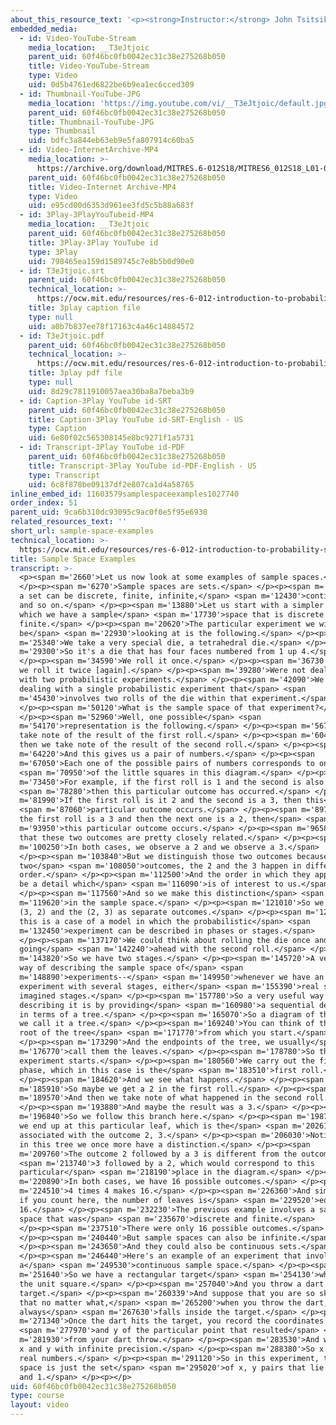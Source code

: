```yaml
---
about_this_resource_text: '<p><strong>Instructor:</strong> John Tsitsiklis</p>'
embedded_media:
  - id: Video-YouTube-Stream
    media_location: __T3eJtjoic
    parent_uid: 60f46bc0fb0042ec31c38e275268b050
    title: Video-YouTube-Stream
    type: Video
    uid: 0d5b4761ed6822be6b9ea1ec6cced309
  - id: Thumbnail-YouTube-JPG
    media_location: 'https://img.youtube.com/vi/__T3eJtjoic/default.jpg'
    parent_uid: 60f46bc0fb0042ec31c38e275268b050
    title: Thumbnail-YouTube-JPG
    type: Thumbnail
    uid: bdfc3a844eb63eb9e5fa807914c60ba5
  - id: Video-InternetArchive-MP4
    media_location: >-
      https://archive.org/download/MITRES.6-012S18/MITRES6_012S18_L01-03_300k.mp4
    parent_uid: 60f46bc0fb0042ec31c38e275268b050
    title: Video-Internet Archive-MP4
    type: Video
    uid: e95cd00d6353d961ee3fd5c5b88a683f
  - id: 3Play-3PlayYouTubeid-MP4
    media_location: __T3eJtjoic
    parent_uid: 60f46bc0fb0042ec31c38e275268b050
    title: 3Play-3Play YouTube id
    type: 3Play
    uid: 798465ea159d1589745c7e8b5b0d90e0
  - id: T3eJtjoic.srt
    parent_uid: 60f46bc0fb0042ec31c38e275268b050
    technical_location: >-
      https://ocw.mit.edu/resources/res-6-012-introduction-to-probability-spring-2018/part-i-the-fundamentals/sample-space-examples/T3eJtjoic.srt
    title: 3play caption file
    type: null
    uid: a0b7b837ee78f17163c4a46c14884572
  - id: T3eJtjoic.pdf
    parent_uid: 60f46bc0fb0042ec31c38e275268b050
    technical_location: >-
      https://ocw.mit.edu/resources/res-6-012-introduction-to-probability-spring-2018/part-i-the-fundamentals/sample-space-examples/T3eJtjoic.pdf
    title: 3play pdf file
    type: null
    uid: 8d29c7811910057aea30ba8a7beba3b9
  - id: Caption-3Play YouTube id-SRT
    parent_uid: 60f46bc0fb0042ec31c38e275268b050
    title: Caption-3Play YouTube id-SRT-English - US
    type: Caption
    uid: 6e80f02c565308145e8bc9271f1a5731
  - id: Transcript-3Play YouTube id-PDF
    parent_uid: 60f46bc0fb0042ec31c38e275268b050
    title: Transcript-3Play YouTube id-PDF-English - US
    type: Transcript
    uid: 6c8f878be09137df2e807ca1d4a58765
inline_embed_id: 11603579samplespaceexamples1027740
order_index: 51
parent_uid: 9ca6b310dc93095c9ac0f0e5f95e6930
related_resources_text: ''
short_url: sample-space-examples
technical_location: >-
  https://ocw.mit.edu/resources/res-6-012-introduction-to-probability-spring-2018/part-i-the-fundamentals/sample-space-examples
title: Sample Space Examples
transcript: >-
  <p><span m='2660'>Let us now look at some examples of sample spaces.</span>
  </p><p><span m='6270'>Sample spaces are sets.</span> </p><p><span m='8640'>And
  a set can be discrete, finite, infinite,</span> <span m='12430'>continuous,
  and so on.</span> </p><p><span m='13880'>Let us start with a simpler case in
  which we have a sample</span> <span m='17730'>space that is discrete and
  finite.</span> </p><p><span m='20620'>The particular experiment we will
  be</span> <span m='22930'>looking at is the following.</span> </p><p><span
  m='25340'>We take a very special die, a tetrahedral die.</span> </p><p><span
  m='29300'>So it's a die that has four faces numbered from 1 up 4.</span>
  </p><p><span m='34590'>We roll it once.</span> </p><p><span m='36730'>And then
  we roll it twice [again].</span> </p><p><span m='39280'>Were not dealing here
  with two probabilistic experiments.</span> </p><p><span m='42090'>We're
  dealing with a single probabilistic experiment that</span> <span
  m='45430'>involves two rolls of the die within that experiment.</span>
  </p><p><span m='50120'>What is the sample space of that experiment?</span>
  </p><p><span m='52960'>Well, one possible</span> <span
  m='54170'>representation is the following.</span> </p><p><span m='56770'>We
  take note of the result of the first roll.</span> </p><p><span m='60480'>And
  then we take note of the result of the second roll.</span> </p><p><span
  m='64220'>And this gives us a pair of numbers.</span> </p><p><span
  m='67050'>Each one of the possible pairs of numbers corresponds to one</span>
  <span m='70950'>of the little squares in this diagram.</span> </p><p><span
  m='73450'>For example, if the first roll is 1 and the second is also 1,</span>
  <span m='78280'>then this particular outcome has occurred.</span> </p><p><span
  m='81990'>If the first roll is it 2 and the second is a 3, then this</span>
  <span m='87060'>particular outcome occurs.</span> </p><p><span m='89780'>If
  the first roll is a 3 and then the next one is a 2, then</span> <span
  m='93950'>this particular outcome occurs.</span> </p><p><span m='96580'>Notice
  that these two outcomes are pretty closely related.</span> </p><p><span
  m='100250'>In both cases, we observe a 2 and we observe a 3.</span>
  </p><p><span m='103840'>But we distinguish those two outcomes because in those
  two</span> <span m='108050'>outcomes, the 2 and the 3 happen in different
  order.</span> </p><p><span m='112500'>And the order in which they appear may
  be a detail which</span> <span m='116090'>is of interest to us.</span>
  </p><p><span m='117560'>And so we make this distinction</span> <span
  m='119620'>in the sample space.</span> </p><p><span m='121010'>So we keep the
  (3, 2) and the (2, 3) as separate outcomes.</span> </p><p><span m='128940'>Now
  this is a case of a model in which the probabilistic</span> <span
  m='132450'>experiment can be described in phases or stages.</span>
  </p><p><span m='137170'>We could think about rolling the die once and then
  going</span> <span m='142240'>ahead with the second roll.</span> </p><p><span
  m='143820'>So we have two stages.</span> </p><p><span m='145720'>A very useful
  way of describing the sample space of</span> <span
  m='148890'>experiments--</span> <span m='149950'>whenever we have an
  experiment with several stages, either</span> <span m='155390'>real stages or
  imagined stages.</span> </p><p><span m='157780'>So a very useful way of
  describing it is by providing</span> <span m='160980'>a sequential description
  in terms of a tree.</span> </p><p><span m='165070'>So a diagram of this kind,
  we call it a tree.</span> </p><p><span m='169240'>You can think of this as the
  root of the tree</span> <span m='171770'>from which you start.</span>
  </p><p><span m='173290'>And the endpoints of the tree, we usually</span> <span
  m='176770'>call them the leaves.</span> </p><p><span m='178780'>So the
  experiment starts.</span> </p><p><span m='180560'>We carry out the first
  phase, which in this case is the</span> <span m='183510'>first roll.</span>
  </p><p><span m='184620'>And we see what happens.</span> </p><p><span
  m='185910'>So maybe we get a 2 in the first roll.</span> </p><p><span
  m='189570'>And then we take note of what happened in the second roll.</span>
  </p><p><span m='193880'>And maybe the result was a 3.</span> </p><p><span
  m='196840'>So we follow this branch here.</span> </p><p><span m='198720'>And
  we end up at this particular leaf, which is the</span> <span m='202610'>leaf
  associated with the outcome 2, 3.</span> </p><p><span m='206030'>Notice that
  in this tree we once more have a distinction.</span> </p><p><span
  m='209760'>The outcome 2 followed by a 3 is different from the outcome</span>
  <span m='213740'>3 followed by a 2, which would correspond to this
  particular</span> <span m='218190'>place in the diagram.</span> </p><p><span
  m='220890'>In both cases, we have 16 possible outcomes.</span> </p><p><span
  m='224510'>4 times 4 makes 16.</span> </p><p><span m='226360'>And similarly,
  if you count here, the number of leaves is</span> <span m='229520'>equal to
  16.</span> </p><p><span m='232230'>The previous example involves a sample
  space that was</span> <span m='235670'>discrete and finite.</span>
  </p><p><span m='237510'>There were only 16 possible outcomes.</span>
  </p><p><span m='240440'>But sample spaces can also be infinite.</span>
  </p><p><span m='243650'>And they could also be continuous sets.</span>
  </p><p><span m='246440'>Here's an example of an experiment that involves
  a</span> <span m='249530'>continuous sample space.</span> </p><p><span
  m='251640'>So we have a rectangular target</span> <span m='254130'>which is
  the unit square.</span> </p><p><span m='257040'>And you throw a dart on that
  target.</span> </p><p><span m='260339'>And suppose that you are so skilled
  that no matter what,</span> <span m='265200'>when you throw the dart, it
  always</span> <span m='267630'>falls inside the target.</span> </p><p><span
  m='271340'>Once the dart hits the target, you record the coordinates x</span>
  <span m='277970'>and y of the particular point that resulted</span> <span
  m='281930'>from your dart throw.</span> </p><p><span m='283530'>And we record
  x and y with infinite precision.</span> </p><p><span m='288380'>So x and y are
  real numbers.</span> </p><p><span m='291120'>So in this experiment, the sample
  space is just the set</span> <span m='295020'>of x, y pairs that lie between 0
  and 1.</span> </p><p></p>
uid: 60f46bc0fb0042ec31c38e275268b050
type: course
layout: video
---
```

